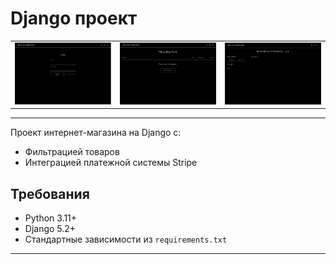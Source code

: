 # Django проект

<table align="center">
  <tr>
    <td><img src="Images/file1.png " width="180" alt="Поле регистрации"></td>
    <td><img src="Images/file2.png " width="180" alt="Страница товаров"></td>
    <td><img src="Images/file3.png " width="180" alt="Главная"></td>
  </tr>
</table>


---
Проект интернет-магазина на Django с:
- Фильтрацией товаров
- Интеграцией платежной системы Stripe

## Требования
- Python 3.11+
- Django 5.2+
- Стандартные зависимости из `requirements.txt`

---
